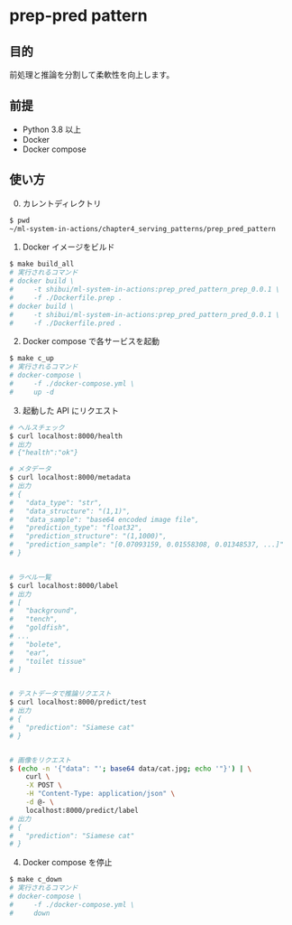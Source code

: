 # prep-pred pattern

## 目的

前処理と推論を分割して柔軟性を向上します。

## 前提

- Python 3.8 以上
- Docker
- Docker compose

## 使い方

0. カレントディレクトリ

```sh
$ pwd
~/ml-system-in-actions/chapter4_serving_patterns/prep_pred_pattern
```

1. Docker イメージをビルド

```sh
$ make build_all
# 実行されるコマンド
# docker build \
#     -t shibui/ml-system-in-actions:prep_pred_pattern_prep_0.0.1 \
#     -f ./Dockerfile.prep .
# docker build \
#     -t shibui/ml-system-in-actions:prep_pred_pattern_pred_0.0.1 \
#     -f ./Dockerfile.pred .
```

2. Docker compose で各サービスを起動

```sh
$ make c_up
# 実行されるコマンド
# docker-compose \
#     -f ./docker-compose.yml \
#     up -d
```

3. 起動した API にリクエスト

```sh
# ヘルスチェック
$ curl localhost:8000/health
# 出力
# {"health":"ok"}

# メタデータ
$ curl localhost:8000/metadata
# 出力
# {
#   "data_type": "str",
#   "data_structure": "(1,1)",
#   "data_sample": "base64 encoded image file",
#   "prediction_type": "float32",
#   "prediction_structure": "(1,1000)",
#   "prediction_sample": "[0.07093159, 0.01558308, 0.01348537, ...]"
# }


# ラベル一覧
$ curl localhost:8000/label
# 出力
# [
#   "background",
#   "tench",
#   "goldfish",
# ...
#   "bolete",
#   "ear",
#   "toilet tissue"
# ]


# テストデータで推論リクエスト
$ curl localhost:8000/predict/test
# 出力
# {
#   "prediction": "Siamese cat"
# }


# 画像をリクエスト
$ (echo -n '{"data": "'; base64 data/cat.jpg; echo '"}') | \
    curl \
    -X POST \
    -H "Content-Type: application/json" \
    -d @- \
    localhost:8000/predict/label
# 出力
# {
#   "prediction": "Siamese cat"
# }
```

4. Docker compose を停止

```sh
$ make c_down
# 実行されるコマンド
# docker-compose \
#     -f ./docker-compose.yml \
#     down
```
